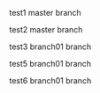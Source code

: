 test1 master branch

test2 master branch

test3 branch01 branch

test5 branch01 branch

test6 branch01 branch
